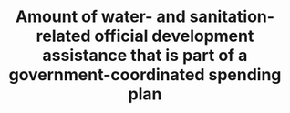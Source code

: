 ---
data_non_statistical: true
goal_meta_link: http://unstats.un.org/sdgs/files/metadata-compilation/Metadata-Goal-6.pdf
graph: null
graph_title: Amount of water- and sanitation-related official development assistance
  that is part of a government-coordinated spending plan
graph_type: null
has_metadata: true
indicator: 6.a.1
indicator_definition: International cooperation and capacity-building support implies
  aid (most of it quantifiable) in the form of grants or loans by external support
  agencies. The amount of water and sanitation-related Official Development Assistance
  (ODA) can be used as a proxy for this, captured by the Creditor Reporting System
  (CRS) of the Organisation for Economic Co-operation and Development (OECD). Realising
  that the role of ODA in international cooperation is evolving and that a broad range
  of stakeholders is involved in "international cooperation and capacity development
  support", it is envisaged that this indicator will evolve and will be further qualified
  during the SDG period. UN-Water is working together with OECD to align the proposed
  indicator and methodology with OECD work. Official Development Assistance (ODA)
  is defined as flows of official financing administered with the promotion of the
  economic development and welfare of developing countries as the main objective,
  and which are concessional in character with a grant element of at least 25 per
  cent (using a fixed 10 per cent rate of discount). By convention, ODA flows comprise
  contributions of donor government agencies, at all levels, to developing countries
  ("bilateral ODA") and to multilateral institutions. ODA receipts comprise disbursements
  by bilateral donors and multilateral institutions. Lending by export credit agencies'with
  the pure purpose of export promotion'is excluded (OECD source IMF 2003). A government
  coordinated spending plan is defined as a financing plan/budget for the water and
  sanitation sector, clearly assessing the available sources of finance and strategies
  for financing future needs.
indicator_name: Amount of water- and sanitation-related official development assistance
  that is part of a government-coordinated spending plan
indicator_sort_order: 06-0a-01
indicator_variable: null
layout: indicator
method_of_computation: The indicator is computed as the proportion between the amount
  of water and sanitation related Official Development Assistance a government receives,
  and the total amount budgeted for water and sanitation in a government coordinated
  spending plan.
permalink: /6-a-1/
published: true
rationale_interpretation: "Target 6.a includes many elements. The amount of water\
  \ and sanitation-related Official Development Assistance (ODA) is a quantifiable\
  \ measurement as a proxy for \"international cooperation and capacity development\
  \ support\" in financial terms, because this data are readily available from the\
  \ Creditor Reporting System (CRS) of the Organisation for Economic Co-operation\
  \ and Development (OECD). \nIt is essential to be able to assess ODA in proportion\
  \ with information about the government coordinated spending plan in proportion\
  \ of ODA to gain a better understanding of how much countries depend/rely on ODA\
  \ and highlighting countries total water and sanitation budgets over time."
reporting_status: notstarted
sdg_goal: 6
source_active_1: true
source_notes_1: null
source_title_1: null
target: By 2030, expand international cooperation and capacity-building support to
  developing countries in water- and sanitation-related activities and programmes,
  including water harvesting, desalination, water efficiency, wastewater treatment,
  recycling and reuse technologies.
target_id: 6.a
title: Amount of water- and sanitation-related official development assistance that
  is part of a government-coordinated spending plan
un_custodial_agency: 'WHO, UNEP, OECD (Partnering Agencies: UN Water)'
un_designated_tier: '1'
variable_description: null
variable_notes: null
---